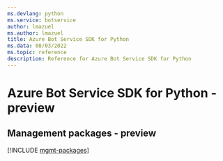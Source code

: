 ```yaml
---
ms.devlang: python
ms.service: botservice
author: lmazuel
ms.author: lmazuel
title: Azure Bot Service SDK for Python
ms.data: 08/03/2022
ms.topic: reference
description: Reference for Azure Bot Service SDK for Python
---
```

# Azure Bot Service SDK for Python - preview

## Management packages - preview
[!INCLUDE [mgmt-packages](bot-service-mgmt-index.md)]